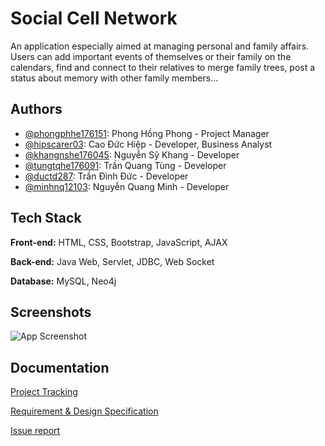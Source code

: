 
# Social Cell Network

An application especially aimed at managing personal and family affairs. Users can add important events of themselves or their family on the calendars, find and connect to their relatives to merge family trees, post a status about memory with other family members... 


## Authors

- [@phongphhe176151](https://github.com/PhamPhong137): Phong Hồng Phong - Project Manager
- [@hipscarer03](https://github.com/Hipscarer03): Cao Đức Hiệp -  Developer, Business Analyst
- [@khangnshe176045](https://gitlab.com/khangnshe176045): Nguyễn Sỹ Khang -  Developer
- [@tungtqhe176091](https://gitlab.com/tungtqhe176091): Trần Quang Tùng - Developer
- [@ductd287](https://gitlab.com/ductd287): Trần Đình Đức - Developer
- [@minhnq12103](https://gitlab.com/minhnq12103): Nguyễn Quang Minh - Developer


## Tech Stack

**Front-end:** HTML, CSS, Bootstrap, JavaScript, AJAX

**Back-end:**  Java Web, Servlet, JDBC, Web Socket

**Database:**  MySQL, Neo4j

## Screenshots

![App Screenshot](https://via.placeholder.com/468x300?text=App+Screenshot+Here)


    
## Documentation

[Project Tracking](https://docs.google.com/spreadsheets/d/1vL9QKK387SE75bN7GbXMAthdtcuKK1wBNlLSj-6Takg/edit#gid=0)

[Requirement & Design Specification](https://docs.google.com/document/d/1WcXZVxykeqByBvbzvUG-qH4cxlYAYswzQ-Bz84ukVSg/edit?hl=vi)

[Issue report](https://docs.google.com/spreadsheets/d/1cQ7SDojGyHw_Pk-GbKZlaVMUcav-MHab_gtBS52Yb3E/edit#gid0)

